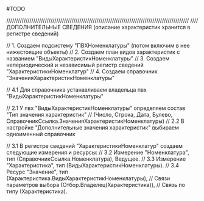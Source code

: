 #TODO 

///////////////////////////////////////////////////////////////////////////////////////////////
//// ДОПОЛНИТЕЛЬНЫЕ СВЕДЕНИЯ (описание характеристик хранится в регистре сведений)

// 1.   Создаем подсистему "ПВХНоменклатуры" (потом включим в нее нижестоящие объекты)
// 2.   Создаем план видов характеристик с названием "ВидыХарактеристикНоменклатуры"
// 3.   Создаем непериодический и независимый регистр сведений "ХарактеристикиНоменклатур"
// 4.   Создаем справочник "ЗначенияХарактеристикНоменклатуры"

// 4.1  Для справочника устанавливаем владельца пвх "ВидыХарактеристикНоменклатуры"

// 2.1  У пвх "ВидыХарактеристикНоменклатуры" определяем состав "Тип значения характеристик" 
//       (Число, Строка, Дата, Булево, СправочникСсылка.ЗначенияХарактеристикНоменклатуры)
// 2.2  В настройке "Дополнительные значения характеристик" выбираем одноименный справочник

// 3.1  В регистре сведений "ХарактеристикиНоменклатур" создаем следующие измерения и ресурсы:
// 3.2  Измерение "Номенклатура", тип (СправочникСсылка.Номенклатура), Ведущее.
// 3.3  Измерение "Характеристика", тип (ВидыХарактеристикНоменклатуры).
// 3.4  Ресурс "Значение", тип (Характеристика.ВидыХарактеристикНоменклатуры),
//      	Связи параметров выбора (Отбор.Владелец(Характеристика)),
//      	Связь по типу (Характеристика).
